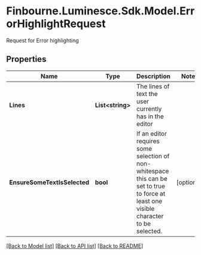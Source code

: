 # Finbourne.Luminesce.Sdk.Model.ErrorHighlightRequest
Request for Error highlighting

## Properties

Name | Type | Description | Notes
------------ | ------------- | ------------- | -------------
**Lines** | **List&lt;string&gt;** | The lines of text the user currently has in the editor | 
**EnsureSomeTextIsSelected** | **bool** | If an editor requires some selection of non-whitespace this can be set to true to force  at least one visible character to be selected. | [optional] 

[[Back to Model list]](../README.md#documentation-for-models) [[Back to API list]](../README.md#documentation-for-api-endpoints) [[Back to README]](../README.md)

